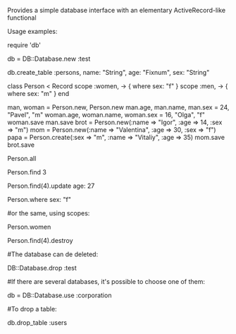 Provides a simple database interface with an elementary ActiveRecord-like functional

Usage examples:

require 'db'

db = DB::Database.new :test

db.create_table :persons, name: "String", age: "Fixnum", sex: "String"

class Person < Record
  scope :women, -> { where sex: "f" }
  scope :men, -> { where sex: "m" }
end

man, woman = Person.new, Person.new
man.age, man.name, man.sex = 24, "Pavel", "m"
woman.age, woman.name, woman.sex = 16, "Olga", "f"
woman.save
man.save
brot = Person.new(:name => "Igor", :age => 14, :sex => "m")
mom = Person.new(:name => "Valentina", :age => 30, :sex => "f")
papa = Person.create(:sex => "m", :name => "Vitaliy", :age => 35)
mom.save
brot.save

Person.all

Person.find 3

Person.find(4).update age: 27

Person.where sex: "f"

#or the same, using scopes:

Person.women

Person.find(4).destroy

#The database can de deleted:

DB::Database.drop :test

#If there are several databases, it's possible to choose one of them:

db = DB::Database.use :corporation

#To drop a table:

db.drop_table :users
